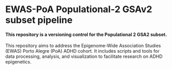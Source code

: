 # EWAS-PoA Populational-2 GSAv2 subset pipeline
#### This repository is a versioning control for the Populational 2 GSA2 subset.

This repository aims to address the Epigenome-Wide Association Studies (EWAS) Porto Alegre (PoA) ADHD cohort. It includes scripts and tools for data processing, analysis, and visualization to facilitate research on ADHD epigenetics.
